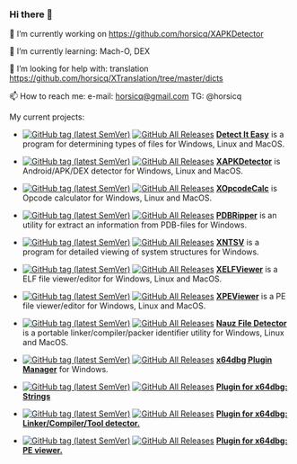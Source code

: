 ### Hi there 👋
🔭 I’m currently working on https://github.com/horsicq/XAPKDetector

🌱 I’m currently learning: Mach-O, DEX 

🤔 I’m looking for help with: translation  https://github.com/horsicq/XTranslation/tree/master/dicts

📫 How to reach me: e-mail: horsicq@gmail.com TG: @horsicq

My current projects: 

- [![GitHub tag (latest SemVer)](https://img.shields.io/github/tag/horsicq/DIE-engine.svg)](http://ntinfo.biz)
[![GitHub All Releases](https://img.shields.io/github/downloads/horsicq/DIE-engine/total.svg)](http://ntinfo.biz)
[**Detect It Easy**](https://github.com/horsicq/Detect-It-Easy) is a program for determining types of files for Windows, Linux and MacOS.

- [![GitHub tag (latest SemVer)](https://img.shields.io/github/tag/horsicq/XAPKDetector.svg)](https://github.com/horsicq/XAPKDetector/releases)
[![GitHub All Releases](https://img.shields.io/github/downloads/horsicq/XAPKDetector/total.svg)](https://github.com/horsicq/XAPKDetector/releases)
[**XAPKDetector**](https://github.com/horsicq/XAPKDetector) is Android/APK/DEX detector for Windows, Linux and MacOS.

- [![GitHub tag (latest SemVer)](https://img.shields.io/github/tag/horsicq/XOpcodeCalc.svg)](https://github.com/horsicq/XOpcodeCalc/releases)
[![GitHub All Releases](https://img.shields.io/github/downloads/horsicq/XOpcodeCalc/total.svg)](https://github.com/horsicq/XOpcodeCalc/releases)
[**XOpcodeCalc**](https://github.com/horsicq/XOpcodeCalc) is Opcode calculator for Windows, Linux and MacOS.

- [![GitHub tag (latest SemVer)](https://img.shields.io/github/tag/horsicq/PDBRipper.svg)](https://github.com/horsicq/PDBRipper/releases)
[![GitHub All Releases](https://img.shields.io/github/downloads/horsicq/PDBRipper/total.svg)](https://github.com/horsicq/PDBRipper/releases)
[**PDBRipper**](https://github.com/horsicq/PDBRipper) is an utility for extract an information from PDB-files for Windows.

- [![GitHub tag (latest SemVer)](https://img.shields.io/github/tag/horsicq/xntsv.svg)](https://github.com/horsicq/xntsv/releases)
[![GitHub All Releases](https://img.shields.io/github/downloads/horsicq/xntsv/total.svg)](https://github.com/horsicq/xntsv/releases)
[**XNTSV**](https://github.com/horsicq/xntsv) is a program for detailed viewing of system structures for Windows.

- [![GitHub tag (latest SemVer)](https://img.shields.io/github/tag/horsicq/XELFViewer.svg)](https://github.com/horsicq/XELFViewer/releases)
[![GitHub All Releases](https://img.shields.io/github/downloads/horsicq/XELFViewer/total.svg)](https://github.com/horsicq/XELFViewer/releases)
[**XELFViewer**](https://github.com/horsicq/XELFViewer) is a ELF file viewer/editor for Windows, Linux and MacOS.

- [![GitHub tag (latest SemVer)](https://img.shields.io/github/tag/horsicq/XPEViewer.svg)](https://github.com/horsicq/XPEViewer/releases)
[![GitHub All Releases](https://img.shields.io/github/downloads/horsicq/XPEViewer/total.svg)](https://github.com/horsicq/XPEViewer/releases)
[**XPEViewer**](https://github.com/horsicq/XPEViewer) is a PE file viewer/editor for Windows, Linux and MacOS.

- [![GitHub tag (latest SemVer)](https://img.shields.io/github/tag/horsicq/Nauz-File-Detector.svg)](https://github.com/horsicq/Nauz-File-Detector/releases)
[![GitHub All Releases](https://img.shields.io/github/downloads/horsicq/Nauz-File-Detector/total.svg)](https://github.com/horsicq/Nauz-File-Detector/releases)
[**Nauz File Detector**](https://github.com/horsicq/Nauz-File-Detector) is a portable linker/compiler/packer identifier utility for Windows, Linux and MacOS.

- [![GitHub tag (latest SemVer)](https://img.shields.io/github/tag/horsicq/x64dbg-Plugin-Manager.svg)](https://github.com/horsicq/x64dbg-Plugin-Manager/releases)
[![GitHub All Releases](https://img.shields.io/github/downloads/horsicq/x64dbg-Plugin-Manager/total.svg)](https://github.com/horsicq/x64dbg-Plugin-Manager/releases)
[**x64dbg Plugin Manager**](https://github.com/horsicq/x64dbg-Plugin-Manager) for Windows.

- [![GitHub tag (latest SemVer)](https://img.shields.io/github/tag/horsicq/stringsx64dbg.svg)](https://github.com/horsicq/stringsx64dbg/releases)
[![GitHub All Releases](https://img.shields.io/github/downloads/horsicq/stringsx64dbg/total.svg)](https://github.com/horsicq/stringsx64dbg/releases)
[**Plugin for x64dbg: Strings**](https://github.com/horsicq/stringsx64dbg)

- [![GitHub tag (latest SemVer)](https://img.shields.io/github/tag/horsicq/nfdx64dbg.svg)](https://github.com/horsicq/nfdx64dbg/releases)
[![GitHub All Releases](https://img.shields.io/github/downloads/horsicq/nfdx64dbg/total.svg)](https://github.com/horsicq/nfdx64dbg/releases)
[**Plugin for x64dbg: Linker/Compiler/Tool detector.**](https://github.com/horsicq/nfdx64dbg)

- [![GitHub tag (latest SemVer)](https://img.shields.io/github/tag/horsicq/pex64dbg.svg)](https://github.com/horsicq/pex64dbg/releases)
[![GitHub All Releases](https://img.shields.io/github/downloads/horsicq/pex64dbg/total.svg)](https://github.com/horsicq/pex64dbg/releases)
[**Plugin for x64dbg: PE viewer.**](https://github.com/horsicq/pex64dbg)

<!--
**horsicq/horsicq** is a ✨ _special_ ✨ repository because its `README.md` (this file) appears on your GitHub profile.

Here are some ideas to get you started:

- 🔭 I’m currently working on ...
- 🌱 I’m currently learning ...
- 👯 I’m looking to collaborate on ...
- 🤔 I’m looking for help with ...
- 💬 Ask me about ...
- 📫 How to reach me: ...
- 😄 Pronouns: ...
- ⚡ Fun fact: ...
-->
